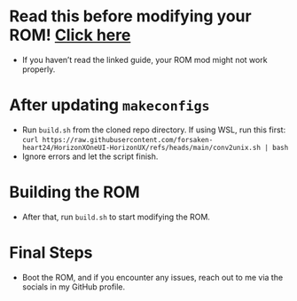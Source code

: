 # Read this before modifying your ROM! <a href="https://github.com/forsaken-heart24/HorizonXOneUI-HorizonUX/blob/main/MAKECONFIGS.md">Click here</a>
- If you haven’t read the linked guide, your ROM mod might not work properly.

# After updating `makeconfigs`
- Run ```build.sh``` from the cloned repo directory. If using WSL, run this first: ```curl https://raw.githubusercontent.com/forsaken-heart24/HorizonXOneUI-HorizonUX/refs/heads/main/conv2unix.sh | bash```
- Ignore errors and let the script finish.

# Building the ROM
- After that, run ```build.sh``` to start modifying the ROM.

# Final Steps
- Boot the ROM, and if you encounter any issues, reach out to me via the socials in my GitHub profile.